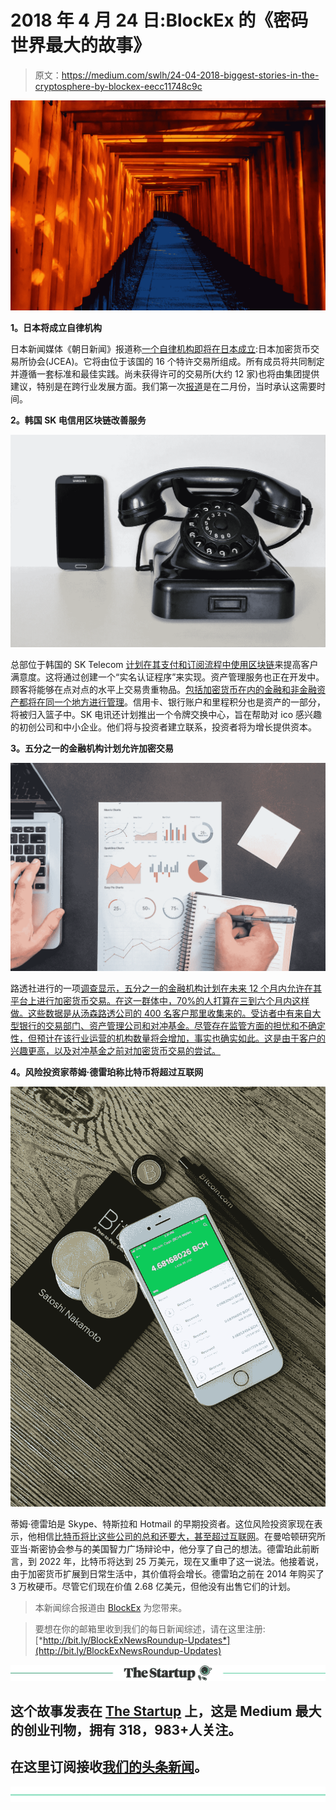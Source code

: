 # 2018 年 4 月 24 日:BlockEx 的《密码世界最大的故事》

> 原文：<https://medium.com/swlh/24-04-2018-biggest-stories-in-the-cryptosphere-by-blockex-eecc11748c9c>

![](img/bff5a41a754a8173feca0fc60aa897ba.png)

**1。日本将成立自律机构**

日本新闻媒体《朝日新闻》报道称[一个自律机构即将在日本成立](https://cointelegraph.com/news/japan-finally-gets-self-regulatory-body-for-cryptocurrency-exchanges):日本加密货币交易所协会(JCEA)。它将由位于该国的 16 个特许交易所组成。所有成员将共同制定并遵循一套标准和最佳实践。尚未获得许可的交易所(大约 12 家)也将由集团提供建议，特别是在跨行业发展方面。我们第一次[报道](https://hackernoon.com/21-02-2018-biggest-stories-in-the-cryptosphere-48f695a39949)是在二月份，当时承认这需要时间。

**2。韩国 SK 电信用区块链改善服务**

![](img/889bef95e132e9ff515d8fd9e07b5241.png)

总部位于韩国的 SK Telecom [计划在其支付和订阅流程中使用区块链](https://www.zdnet.com/article/sk-telecom-to-adopt-blockchain-for-authentication/#ftag=RSSbaffb68)来提高客户满意度。这将通过创建一个“实名认证程序”来实现。资产管理服务也正在开发中。顾客将能够在点对点的水平上交易贵重物品。[包括加密货币在内的金融和非金融资产都将在同一个地方进行管理](http://www.koreaherald.com/view.php?ud=20180424000698)。信用卡、银行账户和里程积分也是资产的一部分，将被归入篮子中。SK 电讯还计划推出一个令牌交换中心，旨在帮助对 ico 感兴趣的初创公司和中小企业。他们将与投资者建立联系，投资者将为增长提供资本。

**3。五分之一的金融机构计划允许加密交易**

![](img/57ef7f3a78d083af66abdbe24d87cef8.png)

路透社进行的一项[调查显示，五分之一的金融机构计划在未来 12 个月内允许在其平台上进行加密货币交易。在这一群体中，70%的人打算在三到六个月内这样做。这些数据是从汤森路透公司的 400 名客户那里收集来的。受访者中有来自大型银行的交易部门、资产管理公司和对冲基金。尽管存在监管方面的担忧和不确定性，但预计在该行业运营的机构数量将会增加，事实也确实如此。这是由于客户的兴趣更高，以及对冲基金之前对加密货币交易的尝试。](https://www.reuters.com/article/us-crypto-currencies-survey/one-in-five-financial-institutions-consider-cryptocurrency-trading-survey-says-idUSKBN1HV0S4)

**4。风险投资家蒂姆·德雷珀称比特币将超过互联网**

![](img/66b4a66e4884ce907ec0ab50fba74ac3.png)

蒂姆·德雷珀是 Skype、特斯拉和 Hotmail 的早期投资者。这位风险投资家现在表示，他相信[比特币将比这些公司的总和还要大，甚至超过互联网](https://www.cnbc.com/2018/04/23/early-tech-investor-says-bitcoin-will-be-bigger-than-the-internet.html?__source=facebook%7Ccrypto+)。在曼哈顿研究所亚当·斯密协会参与的美国智力广场辩论中，他分享了自己的想法。德雷珀此前断言，到 2022 年，比特币将达到 25 万美元，现在又重申了这一说法。他接着说，由于加密货币扩展到日常生活中，其价值将会增长。德雷珀之前在 2014 年购买了 3 万枚硬币。尽管它们现在价值 2.68 亿美元，但他没有出售它们的计划。

> 本新闻综合报道由 [BlockEx](http://bit.ly/BlockEx_) 为您带来。

> 要想在你的邮箱里收到我们的每日新闻综述，请在这里注册:[*http://bit.ly/BlockExNewsRoundup-Updates*](http://bit.ly/BlockExNewsRoundup-Updates)

[![](img/308a8d84fb9b2fab43d66c117fcc4bb4.png)](https://medium.com/swlh)

## 这个故事发表在 [The Startup](https://medium.com/swlh) 上，这是 Medium 最大的创业刊物，拥有 318，983+人关注。

## 在这里订阅接收[我们的头条新闻](http://growthsupply.com/the-startup-newsletter/)。

[![](img/b0164736ea17a63403e660de5dedf91a.png)](https://medium.com/swlh)